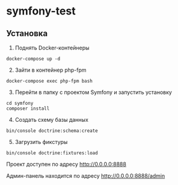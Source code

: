 # symfony-test

## Установка

1. Поднять Docker-контейнеры

`docker-compose up -d`

2. Зайти в контейнер php-fpm

`docker-compose exec php-fpm bash`

3. Перейти в папку с проектом Symfony и запустить установку

```
cd symfony
composer install
```

4. Создать схему базы данных

`bin/console doctrine:schema:create`

5. Загрузить фикстуры

`bin/console doctrine:fixtures:load`

Проект доступен по адресу http://0.0.0.0:8888

Админ-панель находится по адресу http://0.0.0.0:8888/admin
